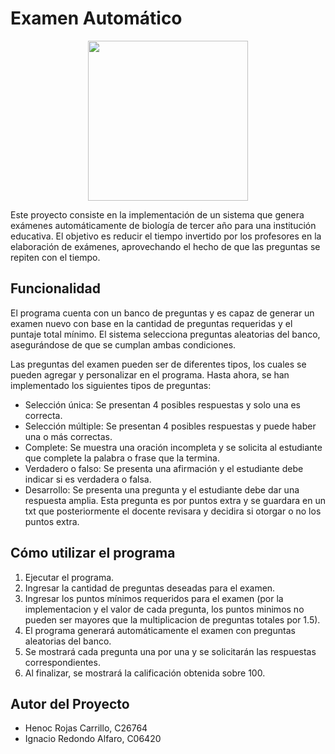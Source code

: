 # Examen Automático

<p align="center">
  <img src="https://th.bing.com/th/id/OIP.6h4K1OOodgq4W4G3XI3yewHaHa?pid=ImgDet&rs=1" width="256" height="256">
</p>

Este proyecto consiste en la implementación de un sistema que genera exámenes automáticamente de biología de tercer año para una institución educativa. El objetivo es reducir el tiempo invertido por los profesores en la elaboración de exámenes, aprovechando el hecho de que las preguntas se repiten con el tiempo.

## Funcionalidad

El programa cuenta con un banco de preguntas y es capaz de generar un examen nuevo con base en la cantidad de preguntas requeridas y el puntaje total mínimo. El sistema selecciona preguntas aleatorias del banco, asegurándose de que se cumplan ambas condiciones.

Las preguntas del examen pueden ser de diferentes tipos, los cuales se pueden agregar y personalizar en el programa. Hasta ahora, se han implementado los siguientes tipos de preguntas:

- Selección única: Se presentan 4 posibles respuestas y solo una es correcta.
- Selección múltiple: Se presentan 4 posibles respuestas y puede haber una o más correctas.
- Complete: Se muestra una oración incompleta y se solicita al estudiante que complete la palabra o frase que la termina.
- Verdadero o falso: Se presenta una afirmación y el estudiante debe indicar si es verdadera o falsa.
- Desarrollo: Se presenta una pregunta y el estudiante debe dar una respuesta amplia. Esta pregunta es por puntos extra y se guardara en un txt que posteriormente el docente revisara y decidira si otorgar o no los puntos extra.

## Cómo utilizar el programa

1. Ejecutar el programa.
2. Ingresar la cantidad de preguntas deseadas para el examen.
3. Ingresar los puntos mínimos requeridos para el examen (por la implementacion y el valor de cada pregunta, los puntos minimos no pueden ser mayores que la multiplicacion de preguntas totales por 1.5).
4. El programa generará automáticamente el examen con preguntas aleatorias del banco.
5. Se mostrará cada pregunta una por una y se solicitarán las respuestas correspondientes.
6. Al finalizar, se mostrará la calificación obtenida sobre 100.

## Autor del Proyecto

- Henoc Rojas Carrillo, C26764
- Ignacio Redondo Alfaro, C06420